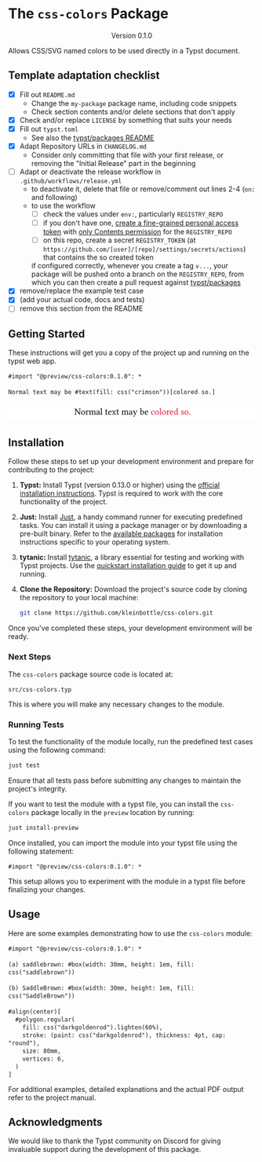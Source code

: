 # The `css-colors` Package
<div align="center">Version 0.1.0</div>

Allows CSS/SVG named colors to be used directly in a Typst document.

## Template adaptation checklist

- [x] Fill out `README.md`
  - Change the `my-package` package name, including code snippets
  - Check section contents and/or delete sections that don't apply
- [x] Check and/or replace `LICENSE` by something that suits your needs
- [x] Fill out `typst.toml`
  - See also the [typst/packages README](https://github.com/typst/packages/?tab=readme-ov-file#package-format)
- [x] Adapt Repository URLs in `CHANGELOG.md`
  - Consider only committing that file with your first release, or removing the "Initial Release" part in the beginning
- [ ] Adapt or deactivate the release workflow in `.github/workflows/release.yml`
  - to deactivate it, delete that file or remove/comment out lines 2-4 (`on:` and following)
  - to use the workflow
    - [ ] check the values under `env:`, particularly `REGISTRY_REPO`
    - [ ] if you don't have one, [create a fine-grained personal access token](https://github.com/settings/tokens?type=beta) with [only Contents permission](https://stackoverflow.com/a/75116350/371191) for the `REGISTRY_REPO`
    - [ ] on this repo, create a secret `REGISTRY_TOKEN` (at `https://github.com/[user]/[repo]/settings/secrets/actions`) that contains the so created token

    if configured correctly, whenever you create a tag `v...`, your package will be pushed onto a branch on the `REGISTRY_REPO`, from which you can then create a pull request against [typst/packages](https://github.com/typst/packages/)
- [x] remove/replace the example test case
- [x] (add your actual code, docs and tests)
- [ ] remove this section from the README

## Getting Started

These instructions will get you a copy of the project up and running on the typst web app.

```typ
#import "@preview/css-colors:0.1.0": *

Normal text may be #text(fill: css("crimson"))[colored so.]
```

<picture>
  <source media="(prefers-color-scheme: dark)" srcset="./thumbnail-dark.svg">
  <img src="./thumbnail-light.svg">
</picture>

## Installation

Follow these steps to set up your development environment and prepare for contributing to the project:

1. **Typst:**
   Install Typst (version 0.13.0 or higher) using the [official installation instructions](https://github.com/typst/typst?tab=readme-ov-file#installation). Typst is required to work with the core functionality of the project.

1. **Just:**
   Install [Just](https://just.systems/man/en/introduction.html), a handy command runner for executing predefined tasks. You can install it using a package manager or by downloading a pre-built binary. Refer to the [available packages](https://just.systems/man/en/packages.html) for installation instructions specific to your operating system.

1. **tytanic:**
   Install [tytanic](https://tingerrr.github.io/tytanic/index.html), a library essential for testing and working with Typst projects. Use the [quickstart installation guide](https://tingerrr.github.io/tytanic/quickstart/install.html) to get it up and running.

1. **Clone the Repository:**
   Download the project's source code by cloning the repository to your local machine:

    ```bash
    git clone https://github.com/kleinbottle/css-colors.git
    ```

Once you've completed these steps, your development environment will be ready.

### Next Steps

The `css-colors` package source code is located at:

```plaintext
src/css-colors.typ
```

This is where you will make any necessary changes to the module.

### Running Tests

To test the functionality of the module locally, run the predefined test cases using the following command:

```bash
just test
```

Ensure that all tests pass before submitting any changes to maintain the project's integrity.

If you want to test the module with a typst file, you can install the `css-colors` package locally in the `preview` location by running:

```bash
just install-preview
```

Once installed, you can import the module into your typst file using the following statement:

```typ
#import "@preview/css-colors:0.1.0": *
```

This setup allows you to experiment with the module in a typst file before finalizing your changes.

## Usage

Here are some examples demonstrating how to use the `css-colors` module:

```typ
#import "@preview/css-colors:0.1.0": *

(a) saddlebrown: #box(width: 30mm, height: 1em, fill: css("saddlebrown"))

(b) SaddleBrown: #box(width: 30mm, height: 1em, fill: css("SaddleBrown"))

#align(center)[
  #polygon.regular(
    fill: css("darkgoldenrod").lighten(60%),
    stroke: (paint: css("darkgoldenrod"), thickness: 4pt, cap: "round"),
    size: 80mm,
    vertices: 6,
  )
]
```

For additional examples, detailed explanations and the actual PDF output refer to the project manual.

## Acknowledgments

We would like to thank the Typst community on Discord for giving invaluable support during the development of this package.
